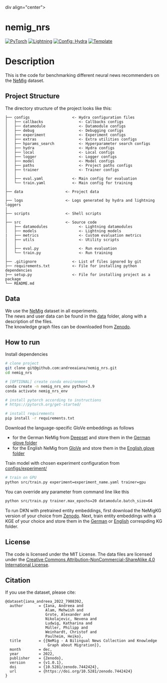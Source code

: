 div align="center">

# nemig_nrs

<a href="https://pytorch.org/get-started/locally/"><img alt="PyTorch" src="https://img.shields.io/badge/PyTorch-ee4c2c?logo=pytorch&logoColor=white"></a>
<a href="https://pytorchlightning.ai/"><img alt="Lightning" src="https://img.shields.io/badge/-Lightning-792ee5?logo=pytorchlightning&logoColor=white"></a>
<a href="https://hydra.cc/"><img alt="Config: Hydra" src="https://img.shields.io/badge/Config-Hydra-89b8cd"></a>
<a href="https://github.com/ashleve/lightning-hydra-template"><img alt="Template" src="https://img.shields.io/badge/-Lightning--Hydra--Template-017F2F?style=flat&logo=github&labelColor=gray"></a><br>

</div>

# Description

This is the code for benchmarking different neural news recommenders on the [NeMig](https://doi.org/10.5281/zenodo.7442424) dataset.

## Project Structure

The directory structure of the project looks like this:

```
├── configs                   <- Hydra configuration files
│   ├── callbacks                <- Callbacks configs
│   ├── datamodule               <- Datamodule configs
│   ├── debug                    <- Debugging configs
│   ├── experiment               <- Experiment configs
│   ├── extras                   <- Extra utilities configs
│   ├── hparams_search           <- Hyperparameter search configs
│   ├── hydra                    <- Hydra configs
│   ├── local                    <- Local configs
│   ├── logger                   <- Logger configs
│   ├── model                    <- Model configs
│   ├── paths                    <- Project paths configs
│   ├── trainer                  <- Trainer configs
│   │
│   ├── eval.yaml             <- Main config for evaluation
│   └── train.yaml            <- Main config for training
│
├── data                   <- Project data
│
├── logs                   <- Logs generated by hydra and lightning loggers
│
├── scripts                <- Shell scripts
│
├── src                    <- Source code
│   ├── datamodules              <- Lightning datamodules
│   ├── models                   <- Lightning models
|   ├── metrics                  <- Custom evaluation metrics 
│   ├── utils                    <- Utility scripts
│   │
│   ├── eval.py                  <- Run evaluation
│   └── train.py                 <- Run training
│
├── .gitignore                <- List of files ignored by git
├── requirements.txt          <- File for installing python dependencies
├── setup.py                  <- File for installing project as a package
└── README.md
```

## Data
We use the [NeMig](https://doi.org/10.5281/zenodo.7442424) dataset in all experiments. <br>
The news and user data can be found in the [data](data/) folder, along with a description of the files. <br>
The knowledge graph files can be downloaded from [Zenodo](https://doi.org/10.5281/zenodo.7442424).

## How to run

Install dependencies

```bash
# clone project
git clone git@github.com:andreeaiana/nemig_nrs.git
cd nemig_nrs

# [OPTIONAL] create conda environment
conda create -n nemig_nrs_env python=3.9
conda activate nemig_nrs_env

# install pytorch according to instructions
# https://pytorch.org/get-started/

# install requirements
pip install -r requirements.txt
```

Download the language-specific GloVe embeddings as follows
- for the German NeMig from [Deepset](https://www.deepset.ai/german-word-embeddings) and store them in the [German glove folder](data/glove/de/)
- for the English NeMig from [GloVe](https://nlp.stanford.edu/projects/glove/) and store them in the [English glove folder](data/glove/en/)

Train model with chosen experiment configuration from [configs/experiment/](configs/experiment/)

```bash
# train on GPU
python src/train.py experiment=experiment_name.yaml trainer=gpu
```

You can override any parameter from command line like this

```bash
python src/train.py trainer.max_epochs=20 datamodule.batch_size=64
```

To run DKN with pretrained entity embeddings, first download the NeMigKG version of your choice from [Zenodo](https://doi.org/10.5281/zenodo.7442424). Next, train entity embeddings with a KGE of your choice and store them in the [German](data/de/kg/) or [English](data/en/kg/) correspding KG folder.


## License
The code is licensed under the MIT License. The data files are licensed under the [Creative Commons Attribution-NonCommercial-ShareAlike 4.0 International License](https://creativecommons.org/licenses/by-nc-sa/4.0/).

## Citation
If you use the dataset, please cite:

```
@dataset{iana_andreea_2022_7908392,
  author       = {Iana, Andreea and
                  Alam, Mehwish and
                  Grote, Alexander and
                  Nikolajevic, Nevena and
                  Ludwig, Katharina and
                  Müller, Philipp and
                  Weinhardt, Christof and
                  Paulheim, Heiko},
  title        = {{NeMig - A Bilingual News Collection and Knowledge 
                   Graph about Migration}},
  month        = dec,
  year         = 2022,
  publisher    = {Zenodo},
  version      = {v1.0.1},
  doi          = {10.5281/zenodo.7442424},
  url          = {https://doi.org/10.5281/zenodo.7442424}
}
```